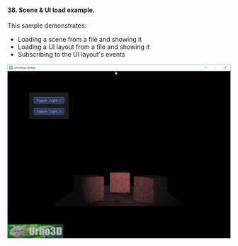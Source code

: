 #### 38. Scene & UI load example.

This sample demonstrates:
- Loading a scene from a file and showing it
- Loading a UI layout from a file and showing it
- Subscribing to the UI layout's events

![Screenshot](Screenshot.png)